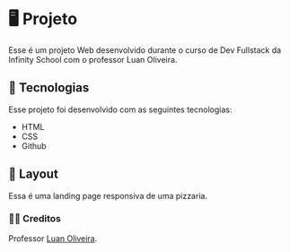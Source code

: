 # 🖥️ Projeto

Esse é um projeto Web desenvolvido durante o curso de Dev Fullstack da Infinity School com o professor Luan Oliveira.

## 🔎 Tecnologias

Esse projeto foi desenvolvido com as seguintes tecnologias:

- HTML
- CSS
- Github

## 🎨 Layout

Essa é uma landing page responsiva de uma pizzaria.

### 🧑‍💻 Creditos

Professor [Luan Oliveira](https://www.linkedin.com/in/luanpdd/).